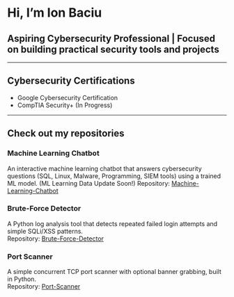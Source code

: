 # Hi, I’m Ion Baciu  

## Aspiring Cybersecurity Professional | Focused on building practical security tools and projects  

---

## Cybersecurity Certifications  
- Google Cybersecurity Certification  
- CompTIA Security+ (In Progress)  

---

## Check out my repositories  

### Machine Learning Chatbot  
An interactive machine learning chatbot that answers cybersecurity questions (SQL, Linux, Malware, 
Programming, SIEM tools) using a trained ML model. (ML Learning Data Update Soon!)
Repository: [Machine-Learning-Chatbot](https://github.com/IonBaciu-Projects/Machine-Learning-Chatbot)  

### Brute-Force Detector  
A Python log analysis tool that detects repeated failed login attempts and simple SQLi/XSS patterns.  
Repository: [Brute-Force-Detector](https://github.com/IonBaciu-Projects/Brute-Force-Detector)

### Port Scanner  
A simple concurrent TCP port scanner with optional banner grabbing, built in Python.  
Repository: [Port-Scanner](https://github.com/IonBaciu-Projects/Port-Scanner) 





